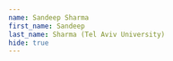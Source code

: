 ```yaml
--- 
name: Sandeep Sharma  
first_name: Sandeep 
last_name: Sharma (Tel Aviv University) 
hide: true 
--- 
```

 
 